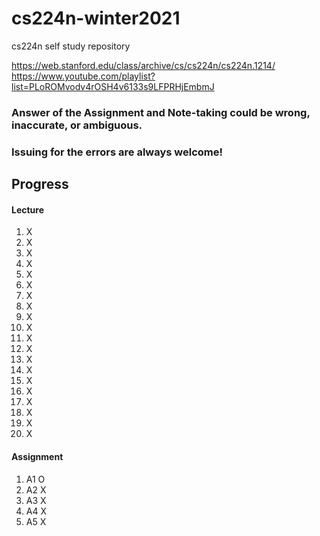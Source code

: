 # cs224n-winter2021
 cs224n self study repository

https://web.stanford.edu/class/archive/cs/cs224n/cs224n.1214/
https://www.youtube.com/playlist?list=PLoROMvodv4rOSH4v6133s9LFPRHjEmbmJ

### Answer of the Assignment and Note-taking could be wrong, inaccurate, or ambiguous.
### Issuing for the errors are always welcome!

## Progress

#### Lecture
1. X
2. X
3. X
4. X
5. X
6. X
7. X
8. X
9. X
10. X
11. X
12. X
13. X
14. X
15. X
16. X
17. X
18. X
19. X
20. X

#### Assignment
1. A1 O
2. A2 X
3. A3 X
4. A4 X
5. A5 X

